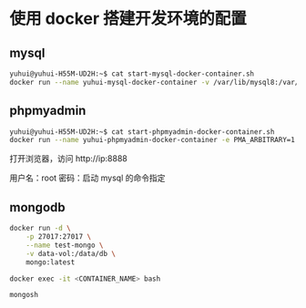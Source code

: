 # 使用 docker 搭建开发环境的配置

## mysql

```bash
yuhui@yuhui-H55M-UD2H:~$ cat start-mysql-docker-container.sh
docker run --name yuhui-mysql-docker-container -v /var/lib/mysql8:/var/lib/mysql -e MYSQL_ROOT_PASSWORD=${MYSQL_ROOT_PASSWORD} -p 3306:3306 -d mysql
```

## phpmyadmin

```bash
yuhui@yuhui-H55M-UD2H:~$ cat start-phpmyadmin-docker-container.sh
docker run --name yuhui-phpmyadmin-docker-container -e PMA_ARBITRARY=1 -p 8888:80 -d phpmyadmin
```

打开浏览器，访问 http://ip:8888

用户名：root 密码：启动 mysql 的命令指定

## mongodb

```bash
docker run -d \
    -p 27017:27017 \
    --name test-mongo \
    -v data-vol:/data/db \
    mongo:latest

docker exec -it <CONTAINER_NAME> bash

mongosh
```

